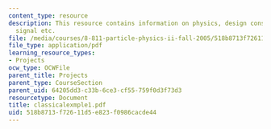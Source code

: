 ```yaml
---
content_type: resource
description: This resource contains information on physics, design considerations,
  signal etc.
file: /media/courses/8-811-particle-physics-ii-fall-2005/518b8713f72611d5e823f0986cacde44_classicalexmple1.pdf
file_type: application/pdf
learning_resource_types:
- Projects
ocw_type: OCWFile
parent_title: Projects
parent_type: CourseSection
parent_uid: 64205dd3-c33b-6ce3-cf55-759f0d3f73d3
resourcetype: Document
title: classicalexmple1.pdf
uid: 518b8713-f726-11d5-e823-f0986cacde44
---
```


